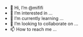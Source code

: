 - 👋 Hi, I’m @mififi
- 👀 I’m interested in ...
- 🌱 I’m currently learning ...
- 💞️ I’m looking to collaborate on ...
- 📫 How to reach me ...

<!---
mififi/mififi is a ✨ special ✨ repository because its `README.md` (this file) appears on your GitHub profile.
You can click the Preview link to take a look at your changes.
--->

